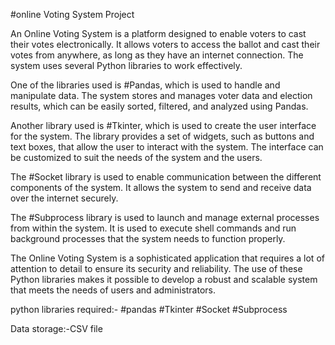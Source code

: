 #online Voting System Project

An Online Voting System is a platform designed to enable voters to cast their votes electronically. It allows voters to access the ballot and cast their votes from anywhere, as long as they have an internet connection. The system uses several Python libraries to work effectively.

One of the libraries used is #Pandas, which is used to handle and manipulate data. The system stores and manages voter data and election results, which can be easily sorted, filtered, and analyzed using Pandas.

Another library used is #Tkinter, which is used to create the user interface for the system. The library provides a set of widgets, such as buttons and text boxes, that allow the user to interact with the system. The interface can be customized to suit the needs of the system and the users.

The #Socket library is used to enable communication between the different components of the system. It allows the system to send and receive data over the internet securely.

The #Subprocess library is used to launch and manage external processes from within the system. It is used to execute shell commands and run background processes that the system needs to function properly.

The Online Voting System is a sophisticated application that requires a lot of attention to detail to ensure its security and reliability. The use of these Python libraries makes it possible to develop a robust and scalable system that meets the needs of users and administrators.

python libraries required:-
#pandas
#Tkinter
#Socket
#Subprocess

Data storage:-CSV file
